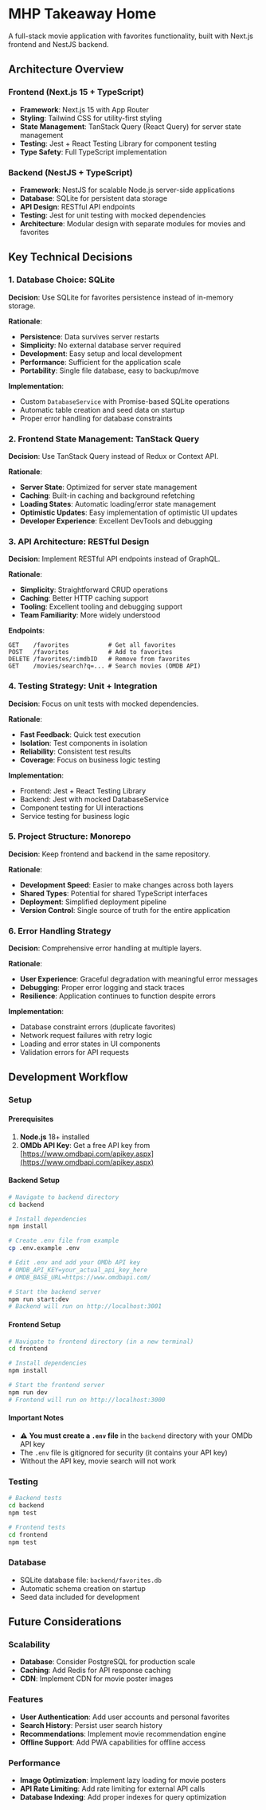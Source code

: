 # MHP Takeaway Home


A full-stack movie application with favorites functionality, built with Next.js frontend and NestJS backend.

## Architecture Overview

### Frontend (Next.js 15 + TypeScript)
- **Framework**: Next.js 15 with App Router
- **Styling**: Tailwind CSS for utility-first styling
- **State Management**: TanStack Query (React Query) for server state management
- **Testing**: Jest + React Testing Library for component testing
- **Type Safety**: Full TypeScript implementation

### Backend (NestJS + TypeScript)
- **Framework**: NestJS for scalable Node.js server-side applications
- **Database**: SQLite for persistent data storage
- **API Design**: RESTful API endpoints
- **Testing**: Jest for unit testing with mocked dependencies
- **Architecture**: Modular design with separate modules for movies and favorites

## Key Technical Decisions

### 1. Database Choice: SQLite
**Decision**: Use SQLite for favorites persistence instead of in-memory storage.

**Rationale**:
- **Persistence**: Data survives server restarts
- **Simplicity**: No external database server required
- **Development**: Easy setup and local development
- **Performance**: Sufficient for the application scale
- **Portability**: Single file database, easy to backup/move

**Implementation**:
- Custom `DatabaseService` with Promise-based SQLite operations
- Automatic table creation and seed data on startup
- Proper error handling for database constraints

### 2. Frontend State Management: TanStack Query
**Decision**: Use TanStack Query instead of Redux or Context API.

**Rationale**:
- **Server State**: Optimized for server state management
- **Caching**: Built-in caching and background refetching
- **Loading States**: Automatic loading/error state management
- **Optimistic Updates**: Easy implementation of optimistic UI updates
- **Developer Experience**: Excellent DevTools and debugging

### 3. API Architecture: RESTful Design
**Decision**: Implement RESTful API endpoints instead of GraphQL.

**Rationale**:
- **Simplicity**: Straightforward CRUD operations
- **Caching**: Better HTTP caching support
- **Tooling**: Excellent tooling and debugging support
- **Team Familiarity**: More widely understood

**Endpoints**:
```
GET    /favorites           # Get all favorites
POST   /favorites           # Add to favorites
DELETE /favorites/:imdbID   # Remove from favorites
GET    /movies/search?q=... # Search movies (OMDB API)
```

### 4. Testing Strategy: Unit + Integration
**Decision**: Focus on unit tests with mocked dependencies.

**Rationale**:
- **Fast Feedback**: Quick test execution
- **Isolation**: Test components in isolation
- **Reliability**: Consistent test results
- **Coverage**: Focus on business logic testing

**Implementation**:
- Frontend: Jest + React Testing Library
- Backend: Jest with mocked DatabaseService
- Component testing for UI interactions
- Service testing for business logic

### 5. Project Structure: Monorepo
**Decision**: Keep frontend and backend in the same repository.

**Rationale**:
- **Development Speed**: Easier to make changes across both layers
- **Shared Types**: Potential for shared TypeScript interfaces
- **Deployment**: Simplified deployment pipeline
- **Version Control**: Single source of truth for the entire application

### 6. Error Handling Strategy
**Decision**: Comprehensive error handling at multiple layers.

**Rationale**:
- **User Experience**: Graceful degradation with meaningful error messages
- **Debugging**: Proper error logging and stack traces
- **Resilience**: Application continues to function despite errors

**Implementation**:
- Database constraint errors (duplicate favorites)
- Network request failures with retry logic
- Loading and error states in UI components
- Validation errors for API requests

## Development Workflow

### Setup

#### Prerequisites
1. **Node.js** 18+ installed
2. **OMDb API Key**: Get a free API key from [https://www.omdbapi.com/apikey.aspx](https://www.omdbapi.com/apikey.aspx)

#### Backend Setup
```bash
# Navigate to backend directory
cd backend

# Install dependencies
npm install

# Create .env file from example
cp .env.example .env

# Edit .env and add your OMDb API key
# OMDB_API_KEY=your_actual_api_key_here
# OMDB_BASE_URL=https://www.omdbapi.com/

# Start the backend server
npm run start:dev
# Backend will run on http://localhost:3001
```

#### Frontend Setup
```bash
# Navigate to frontend directory (in a new terminal)
cd frontend

# Install dependencies
npm install

# Start the frontend server
npm run dev
# Frontend will run on http://localhost:3000
```

#### Important Notes
- ⚠️ **You must create a `.env` file** in the `backend` directory with your OMDb API key
- The `.env` file is gitignored for security (it contains your API key)
- Without the API key, movie search will not work

### Testing
```bash
# Backend tests
cd backend
npm test

# Frontend tests
cd frontend
npm test
```

### Database
- SQLite database file: `backend/favorites.db`
- Automatic schema creation on startup
- Seed data included for development

## Future Considerations

### Scalability
- **Database**: Consider PostgreSQL for production scale
- **Caching**: Add Redis for API response caching
- **CDN**: Implement CDN for movie poster images

### Features
- **User Authentication**: Add user accounts and personal favorites
- **Search History**: Persist user search history
- **Recommendations**: Implement movie recommendation engine
- **Offline Support**: Add PWA capabilities for offline access

### Performance
- **Image Optimization**: Implement lazy loading for movie posters
- **API Rate Limiting**: Add rate limiting for external API calls
- **Database Indexing**: Add proper indexes for query optimization
